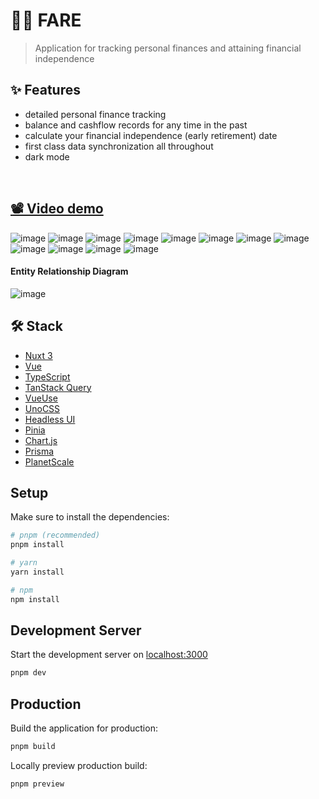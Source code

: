 # 🫰🏻 FARE

> Application for tracking personal finances and attaining financial independence

## ✨ Features
- detailed personal finance tracking
- balance and cashflow records for any time in the past
- calculate your financial independence (early retirement) date
- first class data synchronization all throughout
- dark mode

&nbsp;

## [📽️ Video demo](https://drive.google.com/file/d/1wXVZA9BZ6uKFFFENPc9nFdEQ6tPUGZ9g/view?usp=drive_link)

![image](https://user-images.githubusercontent.com/46557266/209006464-3c145f1f-9c7e-4636-bbde-05b4c1eb0969.png)
![image](https://user-images.githubusercontent.com/46557266/209006448-15a74861-0de2-46b2-8e82-a90c70425c3d.png)
![image](https://user-images.githubusercontent.com/46557266/209006391-62e3d8b6-9464-49b1-be68-ce2ba7771285.png)
![image](https://user-images.githubusercontent.com/46557266/209007578-23474e1a-b669-499a-839a-ce3b4102a605.png)
![image](https://user-images.githubusercontent.com/46557266/209006616-ba511829-3315-4590-85c5-18e2c524368e.png)
![image](https://user-images.githubusercontent.com/46557266/209006653-a83424cf-e6c6-44f4-b53e-56951a8233d9.png)
![image](https://user-images.githubusercontent.com/46557266/209006547-87872059-9826-412d-a2a8-6304e1351863.png)
![image](https://user-images.githubusercontent.com/46557266/209006574-d9702a91-c9b1-42d7-99f3-34111b84e0ff.png)
![image](https://user-images.githubusercontent.com/46557266/209008598-9e877154-1e59-4ee9-b8b3-8c07ca6d7172.png)
![image](https://user-images.githubusercontent.com/46557266/209007812-ba12ada9-769f-4dcd-a6a3-cf81fc905c30.png)
![image](https://user-images.githubusercontent.com/46557266/209007841-4a4731c9-59b9-4ebb-9be0-49decb8c16cf.png)
![image](https://user-images.githubusercontent.com/46557266/209007885-4cc2b6a0-586f-407f-a444-e372de89f86c.png)


#### Entity Relationship Diagram
![image](https://user-images.githubusercontent.com/46557266/209007745-9637b23e-1676-4e71-b7be-db6ecdae6b7f.png)


## 🛠️ Stack

- [Nuxt 3](https://nuxt.com/)
- [Vue](https://vuejs.org/)
- [TypeScript](https://www.typescriptlang.org/)
- [TanStack Query](https://tanstack.com/query/v4)
- [VueUse](https://vueuse.org/)
- [UnoCSS](https://github.com/unocss/unocss)
- [Headless UI](https://headlessui.com/)
- [Pinia](https://pinia.vuejs.org/)
- [Chart.js](https://www.chartjs.org/)
- [Prisma](https://www.prisma.io/)
- [PlanetScale](https://planetscale.com/)


## Setup

Make sure to install the dependencies:

```bash
# pnpm (recommended)
pnpm install

# yarn
yarn install

# npm
npm install
```

## Development Server

Start the development server on [localhost:3000](http://localhost:3000)

```zsh
pnpm dev
```

## Production

Build the application for production:

```zsh
pnpm build
```

Locally preview production build:

```zsh
pnpm preview
```

